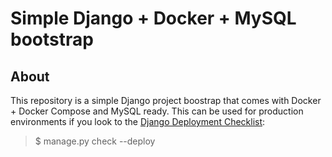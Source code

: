 # Simple Django + Docker + MySQL bootstrap

## About
This repository is a simple Django project boostrap that comes with Docker + Docker Compose and MySQL ready. This can be used for production environments if you look to the [Django Deployment Checklist](https://docs.djangoproject.com/en/3.1/howto/deployment/checklist/):

> $ manage.py check --deploy
